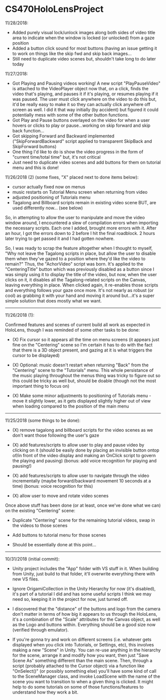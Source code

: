 # CS470HoloLensProject

11/28/2018:
- Added purely visual lock/unlock images along both sides of video title area to indicate when the window is locked (or unlocked) from a gaze position
- Added a button click sound for most buttons (having an issue getting it to work on things like the skip fwd and skip back images...
- Still need to duplicate video scenes but, shouldn't take long to do later today

11/27/2018:
- Got Playing and Pausing videos working!  A new script "PlayPauseVideo" is attached to the VideoPlayer object now that, on a click, finds the video that's playing, and pauses
it if it's playing, or resumes playing if it was paused.  The user must click anywhere on the video to do this but, it'd be really easy to make it so they can actually click
anywhere off screen as well.  I did it that way initially (by accident) but figured it could potentially mess with some of the other button functions.
- Got Play and Pause buttons overlayed on the video for when a user hovers or clicks to play or pause...working on skip forward and skip back function...
- Got skipping Forward and Backward implemented ("SkipForwardBackward" script applied to transparent SkipBack and SkipForward buttons)
- One thing I'd like to do is show the video progress in the form of "current time/total time" but, it's not critical
- Just need to duplicate video scenes and add buttons for them on tutorial menu and this is done!

11/26/2018 (2) (some fixes, "X" placed next to done items below):
- cursor actually fixed now on menus
- music restarts on Tutorial Menu screen when returning from video
- adjusted positioning of Tutorials menu
- Tagalong and Billboard scripts remain in existing video scene BUT, are used differently now... (see below)

So, in attempting to allow the user to manipulate and move the video window around, I encountered a slew of compilation errors when importing the necessary scripts.  Each
one I added, brought more errors with it.  After an hour, I got the errors down to 2 before I hit the final roadblock.  2 hours later trying to get passed it and I had gotten
nowhere.

So, I was ready to scrap the feature altogether when I thought to myself, "Why not leave the Tagalong scripts in place, but allow the user to disable them when they've gazed to
a position where they'd like the video to remain?"  Thus, the "AchorVideo" script was born.  It's applied to the "CenteringTitle" button which was previously disabled as a button
since I was simply using it to display the title of the video, but now, when the user clicks on it, it disables all the Tagalong-related scripts on the Canvas, leaving everything
in place.  When clicked again, it re-enables those scripts and everything follows your gaze once more.  It's not nearly as robust (or cool) as grabbing it with your hand and moving
it around but...it's a super simple solution that does mostly what we want.

_________________________________________________________



11/26/2018 (1):

Confirmed features and scenes of current build all work as expected in HoloLens, though I was reminded of some other tasks to be done:

- (X) Fix cursor so it appears all the time on menu screens (it appears just fine on the "Centering" scene so I'm certain it has to do with the fact that there is a 3D object
present, and gazing at it is what triggers the cursor to be displayed)

- (X) Optional: music doesn't restart when returning "Back" from the "Centering" scene to the "Tutorials" menu.  This whole persistance of the music playing throughout the menus
thing was tricky to figure out so this could be tricky as well but, should be doable (though not the most important thing to focus on)

- (X) Make some minor adjustments to positioning of Tutorials menu - move it slightly lower, as it gets displayed slightly higher out of view when loading compared to the position
of the main menu

_________________________________________________________

11/25/2018 (some things to be done):
- (X) remove tagalong and billboard scripts for the video scenes as we don't want those following the user's gaze

- (X) add features/scripts to allow user to play and pause video by clicking on it (should be easily done by placing an invisible button ontop of/in front of the video display and
making an OnClick script to govern the playing and pausing) (bonus: add voice recognition for playing and pausing!)

- (X) add features/scripts to allow user to navigate through the video incrementally (maybe forward/backward movement 10 seconds at a time) (bonus: voice recognition for this)

- (X) allow user to move and rotate video scenes



Once above stuff has been done (or at least, once we've done what we can) on the existing "Centering" scene:

- Duplicate "Centering" scene for the remaining tutorial videos, swap in the videos to those scenes

- Add buttons to tutorial menu for those scenes

- Should be essentially done at this point...


_________________________________________________________



10/31/2018 (initial commit):

- Unity project includes the "App" folder with VS stuff in it.  When building from Unity, just build to that folder, it'll overwrite everything there with new VS files.


- Ignore OrigamiCollection in the Unity Hierarchy for now (it's disabled), it's part of a tutorial I did and has some useful scripts I think we may need so, keeping it
in the project for now, just turned off.


- I discovered that the "distance" of the buttons and logo from the camera don't matter in terms of how big it appears to us through the HoloLens, it's a combination of the
"Scale" attributes for the Canvas object, as well as the Logo and buttons within.  Everything should be a good size now (verified through emulator).


- If you're gonna try and work on different screens (i.e. whatever gets displayed when you click into Tutorials, or Settings, etc), this involves making a new "Scene" in Unity.  You
can re-use anything in the hierarchy for the scene, arrange it and modify how you want, then just "Save Scene As" something different than the main scene.  Then, through a script
(probably attached to the Cursor object) via a function like "OnSelect()" (or possibly something else) you'll have some kind of call to the SceneManager class, and invoke LoadScene with
the name of the scene you want to transition to when a given thing is clicked.  It might help to do some tutorials on some of those functions/features to understand how they work a bit.